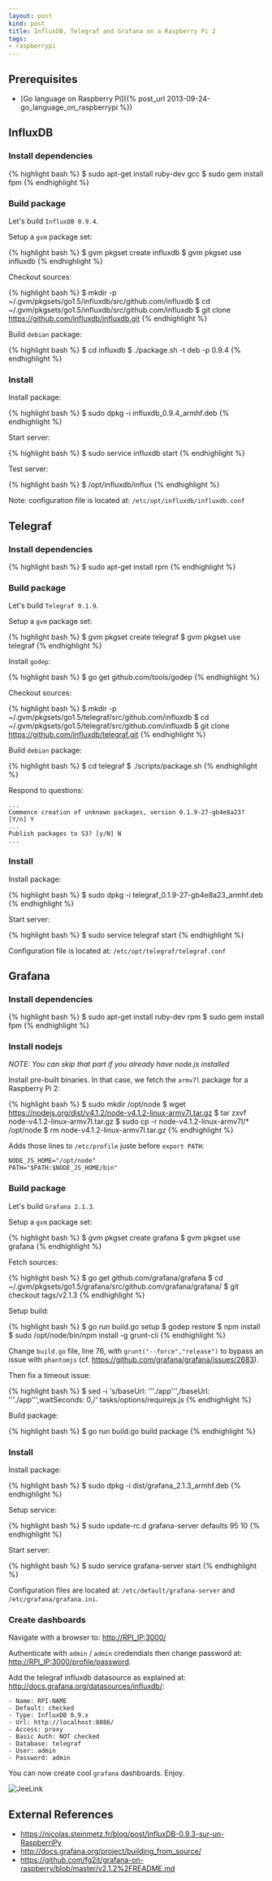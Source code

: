 ```yaml
---
layout: post
kind: post
title: InfluxDB, Telegraf and Grafana on a Raspberry Pi 2
tags:
- raspberrypi
---
```


## Prerequisites

- [Go language on Raspberry Pi]({% post_url 2013-09-24-go_language_on_raspberrypi %})

## InfluxDB

### Install dependencies

{% highlight bash %}
$ sudo apt-get install ruby-dev gcc
$ sudo gem install fpm
{% endhighlight %}

### Build package

Let's build `InfluxDB 0.9.4`.

Setup a `gvm` package set:

{% highlight bash %}
$ gvm pkgset create influxdb
$ gvm pkgset use influxdb
{% endhighlight %}

Checkout sources:

{% highlight bash %}
$ mkdir -p ~/.gvm/pkgsets/go1.5/influxdb/src/github.com/influxdb
$ cd ~/.gvm/pkgsets/go1.5/influxdb/src/github.com/influxdb
$ git clone https://github.com/influxdb/influxdb.git
{% endhighlight %}

Build `debian` package:

{% highlight bash %}
$ cd influxdb
$ ./package.sh -t deb -p 0.9.4
{% endhighlight %}

### Install

Install package:

{% highlight bash %}
$ sudo dpkg -i influxdb_0.9.4_armhf.deb
{% endhighlight %}

Start server:

{% highlight bash %}
$ sudo service influxdb start
{% endhighlight %}

Test server:

{% highlight bash %}
$ /opt/influxdb/influx
{% endhighlight %}

Note: configuration file is located at: `/etc/opt/influxdb/influxdb.conf`

## Telegraf

### Install dependencies

{% highlight bash %}
$ sudo apt-get install rpm
{% endhighlight %}

### Build package

Let's build `Telegraf 0.1.9`.

Setup a `gvm` package set:

{% highlight bash %}
$ gvm pkgset create telegraf
$ gvm pkgset use telegraf
{% endhighlight %}

Install `godep`:

{% highlight bash %}
$ go get github.com/tools/godep
{% endhighlight %}

Checkout sources:

{% highlight bash %}
$ mkdir -p ~/.gvm/pkgsets/go1.5/telegraf/src/github.com/influxdb
$ cd ~/.gvm/pkgsets/go1.5/telegraf/src/github.com/influxdb
$ git clone https://github.com/influxdb/telegraf.git
{% endhighlight %}

Build `debian` package:

{% highlight bash %}
$ cd telegraf
$ ./scripts/package.sh
{% endhighlight %}

Respond to questions:

    ...
    Commence creation of unknown packages, version 0.1.9-27-gb4e8a23? [Y/n] Y
    ...
    Publish packages to S3? [y/N] N
    ...

### Install

Install package:

{% highlight bash %}
$ sudo dpkg -i telegraf_0.1.9-27-gb4e8a23_armhf.deb
{% endhighlight %}

Start server:

{% highlight bash %}
$ sudo service telegraf start
{% endhighlight %}

Configuration file is located at: `/etc/opt/telegraf/telegraf.conf`

## Grafana

### Install dependencies

{% highlight bash %}
$ sudo apt-get install ruby-dev rpm
$ sudo gem install fpm
{% endhighlight %}

### Install nodejs

_NOTE: You can skip that part if you already have node.js installed_

Install pre-built binaries. In that case, we fetch the `armv7l` package for a Raspberry Pi 2:

{% highlight bash %}
$ sudo mkdir /opt/node
$ wget https://nodejs.org/dist/v4.1.2/node-v4.1.2-linux-armv7l.tar.gz
$ tar zxvf node-v4.1.2-linux-armv7l.tar.gz
$ sudo cp -r node-v4.1.2-linux-armv7l/* /opt/node
$ rm node-v4.1.2-linux-armv7l.tar.gz
{% endhighlight %}

Adds those lines to `/etc/profile` juste before `export PATH`:

    NODE_JS_HOME="/opt/node"
    PATH="$PATH:$NODE_JS_HOME/bin"

### Build package

Let's build `Grafana 2.1.3`.

Setup a `gvm` package set:

{% highlight bash %}
$ gvm pkgset create grafana
$ gvm pkgset use grafana
{% endhighlight %}

Fetch sources:

{% highlight bash %}
$ go get github.com/grafana/grafana
$ cd ~/.gvm/pkgsets/go1.5/grafana/src/github.com/grafana/grafana/
$ git checkout tags/v2.1.3
{% endhighlight %}

Setup build:

{% highlight bash %}
$ go run build.go setup
$ godep restore
$ npm install
$ sudo /opt/node/bin/npm install -g grunt-cli
{% endhighlight %}

Change `build.go` file, line 76, with `grunt("--force","release")` to bypass an issue with `phantomjs` (cf. <https://github.com/grafana/grafana/issues/2683>).

Then fix a timeout issue:

{% highlight bash %}
$ sed -i 's/baseUrl: '\''.\/app'\'',/baseUrl: '\''.\/app'\'',waitSeconds: 0,/' tasks/options/requirejs.js
{% endhighlight %}

Build package:

{% highlight bash %}
$ go run build.go build package
{% endhighlight %}

### Install

Install package:

{% highlight bash %}
$ sudo dpkg -i dist/grafana_2.1.3_armhf.deb
{% endhighlight %}

Setup service:

{% highlight bash %}
$ sudo update-rc.d grafana-server defaults 95 10
{% endhighlight %}

Start server:

{% highlight bash %}
$ sudo service grafana-server start
{% endhighlight %}

Configuration files are located at: `/etc/default/grafana-server` and `/etc/grafana/grafana.ini`.

### Create dashboards

Navigate with a browser to: <http://RPI_IP:3000/>

Authenticate with `admin` / `admin` credendials then change password at: <http://RPI_IP:3000/profile/password>.

Add the telegraf influxdb datasource as explained at: <http://docs.grafana.org/datasources/influxdb/>:

    - Name: RPI-NAME
    - Default: checked
    - Type: InfluxDB 0.9.x
    - Url: http://localhost:8086/
    - Access: proxy
    - Basic Auth: NOT checked
    - Database: telegraf
    - User: admin
    - Password: admin

You can now create cool `grafana` dashboards. Enjoy.

![JeeLink](/img/grafana.png)

## External References

- <https://nicolas.steinmetz.fr/blog/post/InfluxDB-0.9.3-sur-un-RaspberriPy>
- <http://docs.grafana.org/project/building_from_source/>
- <https://github.com/fg2it/grafana-on-raspberry/blob/master/v2.1.2%2FREADME.md>
